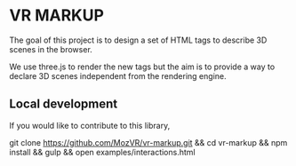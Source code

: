 VR MARKUP
=========

The goal of this project is to design a set of HTML tags to describe 3D scenes in the browser.

We use three.js to render the new tags but the aim is to provide a way to declare 3D scenes independent from the rendering engine.

## Local development

If you would like to contribute to this library,

git clone https://github.com/MozVR/vr-markup.git && cd vr-markup && npm install && gulp && open examples/interactions.html